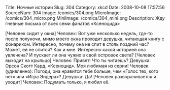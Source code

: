Title: Ночные истории 
Slug: 304 
Category: xkcd 
Date: 2008-10-08 17:57:56 
SourceNum: 304 
Image: /comics/304.png 
MicroImage: /comics/304_micro.png 
MiniImage: /comics/304_mini.png 
Description: Жду гневные письма от всех семи фанатов «Ксеноцида» 

[Человек сидит у окна]
Человек: Вот уже несколько недель, где-то после полуночи, мимо моего окна проходит девушка, читающая книгу с фонариком. Интересно, почему она не спит в столь поздний час?
Может, ей не спится?
Как и мне.
Интересно какой историей она увлечена? 
И пускает ли она чужих в свой островок света?
[Человек выходит на крыльцо]
Человек: Привет! Что ты читаешь?
Девушка: Орсон Скотт Кард, «Ксеноцид». Моя любимая из серии!
Человек (удивленно): Погоди, она нравится тебе больше, чем «Голос тех, кого нет» или «Игра Эндера»?
Девушка: Да!
[Человек разворачивается и уходит] 
Человек: Подумать только, я любил её.